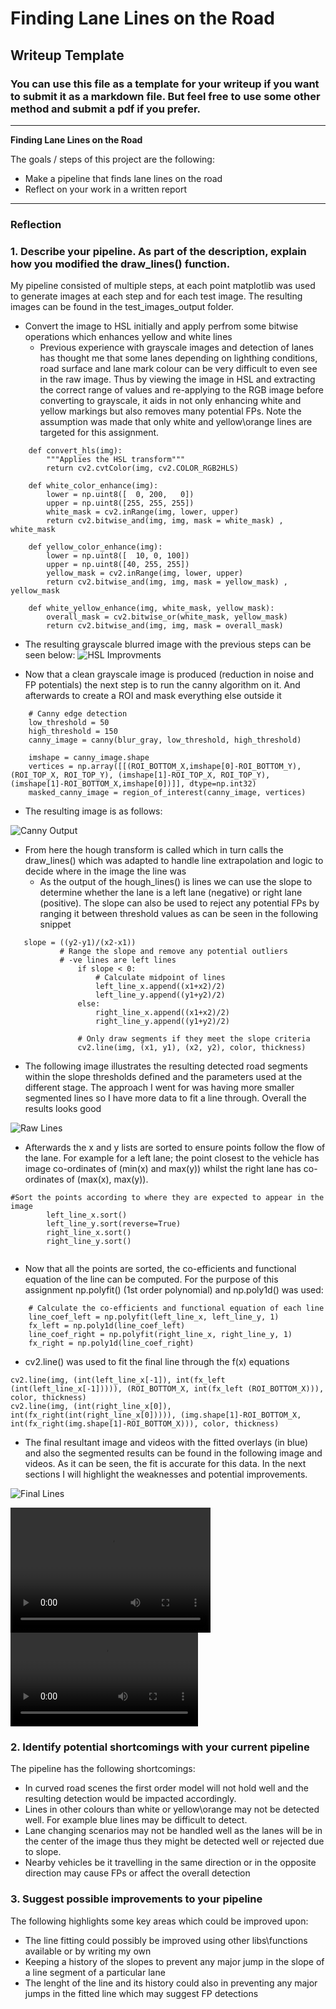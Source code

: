 # **Finding Lane Lines on the Road** 

## Writeup Template

### You can use this file as a template for your writeup if you want to submit it as a markdown file. But feel free to use some other method and submit a pdf if you prefer.

---

**Finding Lane Lines on the Road**

The goals / steps of this project are the following:
* Make a pipeline that finds lane lines on the road
* Reflect on your work in a written report


[//]: # (Image References)

[image1]: ./examples/grayscale.jpg "Grayscale"

---

### Reflection

### 1. Describe your pipeline. As part of the description, explain how you modified the draw_lines() function.

My pipeline consisted of multiple steps, at each point matplotlib was used to generate images at each step and for each test image. The resulting images can be found in the test_images_output folder.

 - Convert the image to HSL initially and apply perfrom some bitwise operations which enhances yellow and white lines
	- Previous experience with grayscale images and detection of lanes has	   thought me that some lanes depending on lighthing conditions, road surface and lane mark colour can be very difficult to even see in the raw image. Thus by viewing the image in HSL and extracting the correct range of values and re-applying to the RGB image before converting to grayscale, it aids in not only enhancing white and yellow markings but also removes many potential FPs. Note the assumption was made that only white and yellow\orange lines are targeted for this assignment.
	    
```
	def convert_hls(img):
	    """Applies the HSL transform"""
	    return cv2.cvtColor(img, cv2.COLOR_RGB2HLS)
	
	def white_color_enhance(img):
	    lower = np.uint8([  0, 200,   0])
	    upper = np.uint8([255, 255, 255])
	    white_mask = cv2.inRange(img, lower, upper)
	    return cv2.bitwise_and(img, img, mask = white_mask) , white_mask
	
	def yellow_color_enhance(img):
	    lower = np.uint8([  10, 0, 100])
	    upper = np.uint8([40, 255, 255])
	    yellow_mask = cv2.inRange(img, lower, upper)
	    return cv2.bitwise_and(img, img, mask = yellow_mask) , yellow_mask
	
	def white_yellow_enhance(img, white_mask, yellow_mask):
	    overall_mask = cv2.bitwise_or(white_mask, yellow_mask)
	    return cv2.bitwise_and(img, img, mask = overall_mask)
```	
	
- The resulting grayscale blurred image with the previous steps can be seen below:
![HSL Improvments](test_images_output/solidYellowCurve2_yellowWhiteEnhancement.JPG?raw=true)
	
 - Now that a clean grayscale image is produced (reduction in noise and
   FP potentials) the next step is to run the canny algorithm on it. And
   afterwards to create a ROI and mask everything else outside it

```
    # Canny edge detection
    low_threshold = 50
    high_threshold = 150
    canny_image = canny(blur_gray, low_threshold, high_threshold)
```

```
    imshape = canny_image.shape
    vertices = np.array([[(ROI_BOTTOM_X,imshape[0]-ROI_BOTTOM_Y),(ROI_TOP_X, ROI_TOP_Y), (imshape[1]-ROI_TOP_X, ROI_TOP_Y), (imshape[1]-ROI_BOTTOM_X,imshape[0])]], dtype=np.int32)  
    masked_canny_image = region_of_interest(canny_image, vertices)
```
	
- The resulting image is as follows:

![Canny Output](test_images_output/solidYellowCurve2_canny_maskedArea.JPG)
	

- From here the hough transform is called which in turn calls the draw_lines() which was adapted to handle line extrapolation and logic to decide where in the image the line was
  - As the output of the hough_lines() is lines we can use the slope to determine whether the lane is a left lane (negative) or right lane (positive). The slope can also be used to reject any potential FPs by ranging it between threshold values as can be seen in the following snippet
  
 ```
	slope = ((y2-y1)/(x2-x1))
            # Range the slope and remove any potential outliers
            # -ve lines are left lines
                if slope < 0: 
                    # Calculate midpoint of lines
                    left_line_x.append((x1+x2)/2)
                    left_line_y.append((y1+y2)/2)
                else:
                    right_line_x.append((x1+x2)/2)
                    right_line_y.append((y1+y2)/2)

                # Only draw segments if they meet the slope criteria
                cv2.line(img, (x1, y1), (x2, y2), color, thickness)   
```
- The following image illustrates the resulting detected road segments within the slope thresholds defined and the parameters used at the different stage. The approach I went for was having more smaller segmented lines so I have more data to fit a line through. Overall the results looks good

![Raw Lines](test_images_output/raw_line_segments.jpg)

- Afterwards the x and y lists are sorted to ensure points follow the flow of the lane. For example for a left lane; the point closest to the vehicle has image co-ordinates of (min(x) and max(y)) whilst the right lane has co-ordinates of (max(x), max(y)).

```	  
#Sort the points according to where they are expected to appear in the image
        left_line_x.sort() 
        left_line_y.sort(reverse=True) 
        right_line_x.sort()
        right_line_y.sort()
    
```

 - Now that all the points are sorted, the co-efficients and functional equation of the line can be computed. For the purpose of this assignment np.polyfit() (1st order polynomial) and np.poly1d() was used:
 	
```
 	# Calculate the co-efficients and functional equation of each line
    line_coef_left = np.polyfit(left_line_x, left_line_y, 1)
    fx_left = np.poly1d(line_coef_left)    
    line_coef_right = np.polyfit(right_line_x, right_line_y, 1)
    fx_right = np.poly1d(line_coef_right)
```

- cv2.line() was used to fit the final line through the f(x) equations

```
cv2.line(img, (int(left_line_x[-1]), int(fx_left (int(left_line_x[-1])))), (ROI_BOTTOM_X, int(fx_left (ROI_BOTTOM_X))), color, thickness)    
cv2.line(img, (int(right_line_x[0]), int(fx_right(int(right_line_x[0])))), (img.shape[1]-ROI_BOTTOM_X, int(fx_right(img.shape[1]-ROI_BOTTOM_X))), color, thickness) 
```

- The final resultant image and videos with the fitted overlays (in blue) and also the segmented results can be found in the following image and videos. As it can be seen, the fit is accurate for this data. In the next sections I will highlight the weaknesses and potential improvements.

![Final Lines](test_images_output/final_line_outputs.jpg)

<video src="test_videos_output/solidWhiteRight.mp4" width="320" height="200" controls preload></video>
![Final Lines Video 1](test_videos_output/solidWhiteRight.mp4)



### 2. Identify potential shortcomings with your current pipeline


The pipeline has the following shortcomings:
- In curved road scenes the first order model will not hold well and the resulting detection would be impacted accordingly.
- Lines in other colours than white or yellow\orange may not be detected well. For example blue lines may be difficult to detect.
- Lane changing scenarios may not be handled well as the lanes will be in the center of the image thus they might be detected well or rejected due to slope.
- Nearby vehicles be it travelling in the same direction or in the opposite direction may cause FPs or affect the overall detection


### 3. Suggest possible improvements to your pipeline

The following highlights some key areas which could be improved upon:
- The line fitting could possibly be improved using other libs\functions available or by writing my own
- Keeping a history of the slopes to prevent any major jump in the slope of a line segment of a particular lane
- The lenght of the line and its history could also in preventing any major jumps in the fitted line which may suggest FP detections


